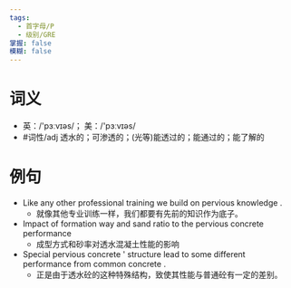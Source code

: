 ```yaml
---
tags:
  - 首字母/P
  - 级别/GRE
掌握: false
模糊: false
---
```

# 词义
- 英：/'pɜːvɪəs/； 美：/'pɜːvɪəs/
- #词性/adj  透水的；可渗透的；(光等)能透过的；能通过的；能了解的
# 例句
- Like any other professional training we build on pervious knowledge .
	- 就像其他专业训练一样，我们都要有先前的知识作为底子。
- Impact of formation way and sand ratio to the pervious concrete performance
	- 成型方式和砂率对透水混凝土性能的影响
- Special pervious concrete ' structure lead to some different performance from common concrete .
	- 正是由于透水砼的这种特殊结构，致使其性能与普通砼有一定的差别。
